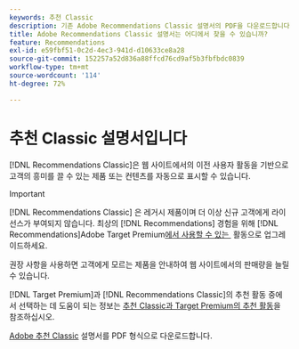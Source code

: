 ```yaml
---
keywords: 추천 Classic
description: 기존 Adobe Recommendations Classic 설명서의 PDF을 다운로드합니다.
title: Adobe Recommendations Classic 설명서는 어디에서 찾을 수 있습니까?
feature: Recommendations
exl-id: e59fbf51-0c2d-4ec3-941d-d10633ce8a28
source-git-commit: 152257a52d836a88ffcd76cd9af5b3fbfbdc0839
workflow-type: tm+mt
source-wordcount: '114'
ht-degree: 72%

---
```


# 추천 Classic 설명서입니다

[!DNL Recommendations Classic]은 웹 사이트에서의 이전 사용자 활동을 기반으로 고객의 흥미를 끌 수 있는 제품 또는 컨텐츠를 자동으로 표시할 수 있습니다. 

>[!IMPORTANT]
>
>[!DNL Recommendations Classic] 은 레거시 제품이며 더 이상 신규 고객에게 라이선스가 부여되지 않습니다. 최상의 [!DNL Recommendations] 경험을 위해 [!DNL Recommendations]Adobe Target Premium[에서 사용할 수 있는 &#x200B;](/help/main/c-intro/intro.md) 활동으로 업그레이드하세요.

권장 사항을 사용하면 고객에게 모르는 제품을 안내하여 웹 사이트에서의 판매량을 늘릴 수 있습니다.

[!DNL Target Premium]과 [!DNL Recommendations Classic]의 추천 활동 중에서 선택하는 데 도움이 되는 정보는 [추천 Classic과 Target Premium의 추천 활동](/help/main/c-recommendations/c-recommendations-faq/recommendations-classic-versus-recommendations-activities-target-premium.md)을 참조하십시오.

[Adobe 추천 Classic](/help/main/assets/adobe-recommendations-classic.pdf) 설명서를 PDF 형식으로 다운로드합니다.
